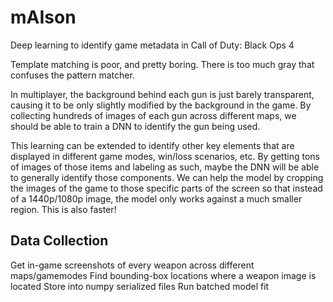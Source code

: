 # mAIson
Deep learning to identify game metadata in Call of Duty: Black Ops 4

Template matching is poor, and pretty boring. There is too much gray that confuses the pattern matcher. 

In multiplayer, the background behind each gun is just barely transparent, causing it to be only slightly modified by the background in the game. By collecting hundreds of images of each gun across different maps, we should be able to train a DNN to identify the gun being used.

This learning can be extended to identify other key elements that are displayed in different game modes, win/loss scenarios, etc. By getting tons of images of those items and labeling as such, maybe the DNN will be able to generally identify those components. We can help the model by cropping the images of the game to those specific parts of the screen so that instead of a 1440p/1080p image, the model only works against a much smaller region. This is also faster!

## Data Collection
Get in-game screenshots of every weapon across different maps/gamemodes
Find bounding-box locations where a weapon image is located
Store into numpy serialized files
Run batched model fit